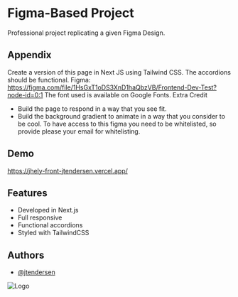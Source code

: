 # Figma-Based Project

Professional project replicating a given Figma Design.

## Appendix

Create a version of this page in Next JS using Tailwind CSS. The accordions should be functional. Figma: https://figma.com/file/1HsGxT1oDS3XnD1haQbzVB/Frontend-Dev-Test?node-id=0:1
The font used is available on Google Fonts.
Extra Credit

- Build the page to respond in a way that you see fit.
- Build the background gradient to animate in a way that you consider to be cool.
  To have access to this figma you need to be whitelisted, so provide please your email for whitelisting.

## Demo

https://jhely-front-jtendersen.vercel.app/

## Features

- Developed in Next.js
- Full responsive
- Functional accordions
- Styled with TailwindCSS

## Authors

- [@jtendersen](https://www.github.com/Jtendersen)

![Logo](https://images2.imgbox.com/9c/52/1CexURHS_o.gif)
